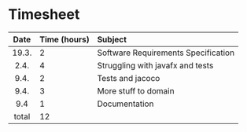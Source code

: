 # Timesheet

| Date | Time (hours) | Subject |
| :----:|:-----| :-----|
| 19.3. | 2 | Software Requirements Specification|
| 2.4. | 4 | Struggling with javafx and tests |
| 9.4. | 2 | Tests and jacoco |
| 9.4. | 3 | More stuff to domain |
| 9.4 | 1 | Documentation |
| total | 12 | |
